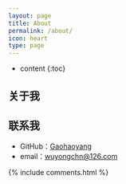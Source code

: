 ```yaml
---
layout: page
title: About
permalink: /about/
icon: heart
type: page
---
```


* content
{:toc}

## 关于我

## 联系我

* GitHub：[Gaohaoyang](https://github.com/wuyongchn)
* email：wuyongchn@126.com

{% include comments.html %}
